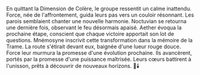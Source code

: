 En quittant la Dimension de Colère, le groupe ressentit un calme inattendu.
Force, née de l'affrontement, guida leurs pas vers un couloir résonnant.
Les parois semblaient chanter une nouvelle harmonie.
Noctuvian se retourna une dernière fois, observant le feu désormais apaisé.
Aether évoqua la prochaine étape, conscient que chaque victoire apportait son lot de questions.
Mnémosyne inscrivit cette transformation dans la mémoire de la Trame.
La route s'étirait devant eux, baignée d'une lueur rouge douce.
Force leur murmura la promesse d'une évolution prochaine.
Ils avancèrent, portés par la promesse d'une puissance maîtrisée.
Leurs cœurs battirent à l'unisson, prêts à découvrir de nouveaux horizons.
🌌🕯️
